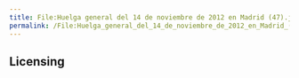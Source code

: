 ```yaml
---
title: File:Huelga general del 14 de noviembre de 2012 en Madrid (47).jpg
permalink: /File:Huelga_general_del_14_de_noviembre_de_2012_en_Madrid_(47).jpg/
---
```


## Licensing